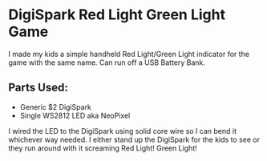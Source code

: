 # DigiSpark Red Light Green Light Game

I made my kids a simple handheld Red Light/Green Light indicator for the game with the same name. Can run off a USB Battery Bank.

## Parts Used:
* Generic $2 DigiSpark
* Single WS2812 LED aka NeoPixel

I wired the LED to the DigiSpark using solid core wire so I can bend it whichever way needed. I either stand up the DigiSpark for the kids to see or they run around with it screaming Red Light! Green Light!
